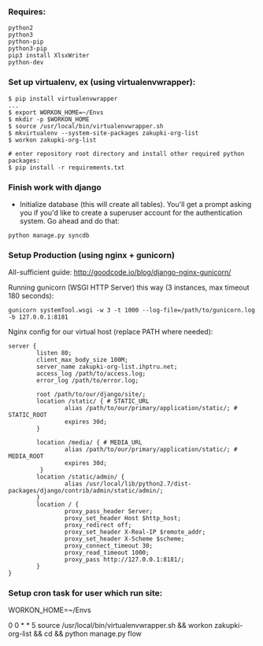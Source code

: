 ### Requires:
```
python2
python3
python-pip
python3-pip
pip3 install XlsxWriter
python-dev
```

### Set up virtualenv, ex (using virtualenvwrapper):

```
$ pip install virtualenvwrapper
...
$ export WORKON_HOME=~/Envs
$ mkdir -p $WORKON_HOME
$ source /usr/local/bin/virtualenvwrapper.sh
$ mkvirtualenv --system-site-packages zakupki-org-list
$ workon zakupki-org-list

# enter repository root directory and install other required python packages:
$ pip install -r requirements.txt
```

### Finish work with django
 * Initialize database (this will create all tables). You'll get a prompt asking you if you'd like to create a superuser account for the authentication system. Go ahead and do that:

```
python manage.py syncdb
```

### Setup Production (using nginx + gunicorn)
All-sufficient guide: http://goodcode.io/blog/django-nginx-gunicorn/

Running gunicorn (WSGI HTTP Server) this way (3 instances, max timeout 180 seconds):

```
gunicorn systemTool.wsgi -w 3 -t 1000 --log-file=/path/to/gunicorn.log -b 127.0.0.1:8181
```

Nginx config for our virtual host (replace PATH where needed):

```
server {
        listen 80;
        client_max_body_size 100M;
        server_name zakupki-org-list.ihptru.net;
        access_log /path/to/access.log;
        error_log /path/to/error.log;

        root /path/to/our/django/site/;
        location /static/ { # STATIC_URL
                alias /path/to/our/primary/application/static/; # STATIC_ROOT
                expires 30d;
        }

        location /media/ { # MEDIA_URL
                alias /path/to/our/primary/application/static/; # MEDIA_ROOT
                expires 30d;
         }
        location /static/admin/ {
                alias /usr/local/lib/python2.7/dist-packages/django/contrib/admin/static/admin/;
        }
        location / {
                proxy_pass_header Server;
                proxy_set_header Host $http_host;
                proxy_redirect off;
                proxy_set_header X-Real-IP $remote_addr;
                proxy_set_header X-Scheme $scheme;
                proxy_connect_timeout 30;
                proxy_read_timeout 1000;
                proxy_pass http://127.0.0.1:8181/;
        }
}
```

### Setup cron task for user which run site:

WORKON_HOME=~/Envs

0 0 * * 5 source /usr/local/bin/virtualenvwrapper.sh && workon zakupki-org-list && cd <full path to repository root directory> && python manage.py flow